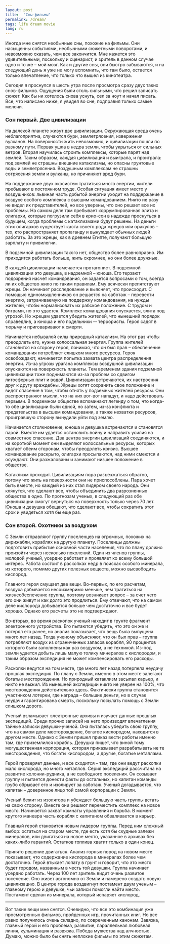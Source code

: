 ```yaml
---
layout: post
title:  "Сны-фильмы"
permalink: /dream/
tags: life dream movie
lang: ru
---
```


Иногда мне снятся необычные сны, похожие на фильмы. Они насыщенны событиями,
необычными сюжетными поворотами, и невозможно сказать, чем все закончится. Мне
кажется это удивительными, поскольку и сценарист, и зритель в данном случае одно
и то же – мой мозг. Как и другие сны, они быстро забываются, и на следующий день
я уже не могу вспомнить, что там было, остается только впечатление, что только
что вышел из кинотеатра.

Сегодня я проснулся в шесть утра после просмотра сразу двух таких
снов-фильмов. Ощущения были столь сильными, что решил записать сюжет. Как бы ни
хотелось снова уснуть, сел за ноут и начал писать. Все, что написано ниже, я
увидел во сне, подправил только самые мелочи.

### Сон первый. Две цивилизации

На далекой планете живут две цивилизации. Окружающая среда очень неблагоприятна,
случаются бури, землетрясения, извержения вулканов. На поверхности жить
невозможно, и цивилизации пошли по разному пути. Первая ушла в недра земли,
чтобы укрыться от сильных ветров. Вторая научилась строить комплексы, которые
парят над землей. Таким образом, каждая цивилизация и выиграла, и проиграла: под
землей не страшны внешние катаклизмы, но опасны грунтовые воды и
землетрясения. Воздушным комплексам не страшны сотрясения земли и вулканы, но
причиняют вред бури.

На поддержание двух экосистем тратиться много энергии, жители пребывают в
постоянном труде. Особая ситуация имеет место у воздушников: львиная часть
добытой энергии уходит на поддержание в воздухе особого комплекса с высшим
командованием. Никто не разу не видел их представителей, но все уверены, что оно
решает все их проблемы. На самом деле там пребывает коррумпированная элита и
олигархи, которые погрузили себя в крио-сон в надежде проснуться в будущем,
когда проблемы с катаклизмами будут решены. На деньги этих олигархов существует
каста своего рода жрецов или оракулов – тех, кто распространяет пропаганду и
вынуждает обычных людей работать. За это жрецы, как в древнем Египте, получают
большую зарплату и привилегии.

В подземной цивилизации такого нет, общество более равноправно. Им приходится
работать больше, жить скромнее, но они более дружные.

В каждой цивилизации намечается протагонист. В подземной цивилизации это
девушка, в надземной – юноша. Его терзают подозрения насчет командования, он
задается вопросами о том, всегда ли их общество жило по таким правилам. Ему
всячески препятствуют жрецы. Он начинает расследование и выясняет, что
происходит. С помощью единомышленников он решается на саботаж – перевести
энергию, затрачиваемую на поддержку командования, на нужды жителей, чтобы
нормализовать их рабское положение. С трудом и битвами, но это удается. Комплекс
командования опускается, элита под угрозой. Но жрецам удается убедить жителей,
что нынешний порядок справедлив, а юноша и его подельники -- террористы. Героя
садят в тюрьму и приговаривают к смерти.

Начинается небывалой силы природный катаклизм. На этот раз чтобы преодолеть его,
нужна колоссальная энергия. Группа жителей становится на сторону героя, понимая,
что он был прав – обеспечение командования потребляет слишком много
ресурсов. Героя освобождают, начинается попытка захвата центра распределения
энергии. Из-за угрозы урагана комплексы воздушной цивилизации опускаются на
поверхность планеты. Тем временем здания подземной цивилизации тоже поднимаются
из-за проблем со сдвигом литосферных плит и водой. Цивилизации встречаются, их
настроения друг к другу враждебны. Жрецы хотят сохранить свое положение и видят
спасение в том, чтобы отнять у подземных жителей ресурсы. Они распространяют
мысли, что на них вот-вот нападут, и надо действовать первыми. В подземном
обществе вспоминают легенду о том, что когда-то обе цивилизации были одной, но
затем, из-за конфликта и предательства в высшем командовании, а также нехватки
ресурсов, проигравшую сторону вынудили уйти под землю.

Начинается столкновение, юноша и девушка встречаются и становятся парой. Вместе
им удается остановить войну и направить усилия на совместное спасение. Два
центра энергии цивилизаций соединяются, и на короткой момент они выделяют
колоссальные ресурсы, которых хватает обеим сторонам, чтобы преодолеть
кризис. Высшее командование раскрыто, олигархи просыпаются, над ними смеются и
осуждают. Они разжалованы и занимают низшее положение в обществе.

Катаклизм проходит. Цивилизациям пора разъезжаться обратно, потому что жить на
поверхности они не приспособлены. Пара хочет быть вместе, но каждый из них стал
лидером своего народа. Они клянутся, что сделают все, чтобы объединить два
разрозненных общества в одно. По прогнозам ученых, в следующий раз обе
цивилизации смогут вернуться на поверхность только через 70 лет. Юноша и девушка
обещают, что сделают все, чтобы сократить этот срок и увидеться хотя бы еще раз.

### Сон второй. Охотники за воздухом

С Земли отправляют группу поселенцев на огромных, похожих на дирижабли, кораблях
на другую планету. Поселенцы должны подготовить прибытие основной части
населения, что по плану должно произойти через несколько поколений. Один из
членов группы, молодой ученый, усердно работает и проявляет ко всему большой
интерес. Работа состоит в раскопках недр в поисках особого минерала, из
которого, помимо других полезных веществ, можно высвободить кислород.

Главного героя смущает две вещи. Во-первых, по его расчетам, воздуха добывается
несоизмеримо меньше, чем тратиться на жизнеобеспечение группы, поэтому возникает
вопрос – за счет чего его они живут и как долго это продлиться. Ему отвечают,
что на самом деле кислорода добывается больше чем достаточно и все будет
хорошо. Однако его расчеты это не подтверждают.

Во-вторых, во время раскопок ученый находит в грунте фрагмент электронного
устройства. Его пытаются убедить, что это он же и потерял его ранее, но анализ
показывает, что вещь была выпущена много лет назад. Тогда ученому объясняют, что
он был прав – группа потребляют воздух из ограниченных запасов корабля, 90
процентов которого были заполнены как раз воздухом, а не техникой. Из-под земли
удается добыть лишь малую толику минералов с кислородом, и таким образом
экспедиция не может компенсировать его расходы.

Раскопки ведутся на том месте, где много лет назад потерпела неудачу прошлая
экспедиция. По плану с Земли, именно в этом месте залегают богатые
месторождения. Но природный катаклизм засыпал карьер, и никто не выжил. Из
нынешней экспедиции никто не уверен на 100%, что месторождения действительно
здесь. Фактически группа становится участником лотереи, где награда – большие
деньги, но в случае неудачи гарантирована смерть, поскольку посылать помощь с
Земли слишком дорого.

Ученый взламывает электронные архивы и изучает данные прошлых экспедиций. Среди
прочих записей на него производят впечатления тайные записки девушки-ученой. Она
пыталась убедить свою группу, что на самом деле месторождение, богатое
кислородом, находится в другом месте. Однако с Земли пришел приказ вести работы
именно там, где приземлился корабль. Девушка пишет, что виной тому
могущественная корпорация, которая приказывает разрабатывать не те
месторождения, что богаты кислородом, а другие, богатые металлами.

Герой проверяет данные, и все сходится – там, где они ведут раскопки мало
кислорода, но много металлов. Серия экспедиций рассчитана на развитие
колонии-рудника, а не свободного поселения. Он созывает группу и пытается
донести факты до остальных, но капитан команды грубо обрывает его и изолирует за
саботаж. Ученый догадывается, что капитан – доверенное лицо той самой корпорации
с Земли.

Ученый бежит из изолятора и убеждает большую часть группы встать на свою
сторону. Вместе они решают переместить комплекс на новое место. Начинается
захват комнаты управления и борьба. В момент крутого маневра часть корабля с
капитаном обваливается в карьер.

Главный герой становится новым лидером группы. Перед ним сложный выбор: остаться
на старом месте, где есть хотя бы скудные залежи минералов, или двигаться на
новое место, указанное в архивах без каких-либо гарантий. Остатков топлива
хватит только в один конец.

Принято решение двигаться. Анализ горных пород на новом месте показывает, что
содержание кислорода в минералах более чем достаточно. Герой втыкает лопату в
грунт и говорит, что это место будет городом, названным в честь той
девушки. Группа начинает усердно работать. Через 100 лет зритель видит очень
развитое поселение. Оно живет автономно от Земли и намерено создать новую
цивилизацию. В центре города воздвигнут постамент двум ученым – главному герою и
девушке, чьи записи помогли найти место. Постамент сделан из минерала, который
испаряет кислород.

***

Вот такие вещи мне снятся. Очевидно, что все это комбинация уже просмотренных
фильмов, пройденных игр, прочитанных книг. Но все равно получилось очень
складно, по современным канонам. Завязка, главный герой и его проблема,
развитие, параллельная любовная линия, кульминация и развязка. Победа мужества
над алчностью. Думаю, можно было бы снять неплохие фильмы по этим сюжетам.

